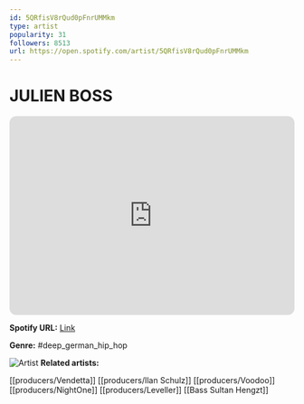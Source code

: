 ```yaml
---
id: 5QRfisV8rQud0pFnrUMMkm
type: artist
popularity: 31
followers: 8513
url: https://open.spotify.com/artist/5QRfisV8rQud0pFnrUMMkm
---
```

# JULIEN BOSS

<iframe style="border-radius:12px" src="https://open.spotify.com/embed/artist/5QRfisV8rQud0pFnrUMMkm" width="100%" height="352" frameBorder="0" allowfullscreen="" allow="autoplay; clipboard-write; encrypted-media; fullscreen; picture-in-picture" loading="lazy"></iframe>

**Spotify URL:** [Link](https://open.spotify.com/artist/5QRfisV8rQud0pFnrUMMkm)

**Genre:**  #deep_german_hip_hop

![Artist](https://i.scdn.co/image/ab67616d0000b273ac4262b5a3ec16f6f51810ca)
**Related artists:**

[[producers/Vendetta]]
[[producers/Ilan Schulz]]
[[producers/Voodoo]]
[[producers/NightOne]]
[[producers/Leveller]]
[[Bass Sultan Hengzt]]
